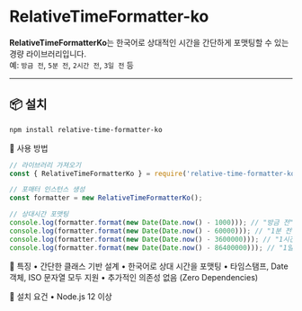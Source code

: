 # RelativeTimeFormatter-ko

**RelativeTimeFormatterKo**는 한국어로 상대적인 시간을 간단하게 포맷팅할 수 있는 경량 라이브러리입니다.  
예: `방금 전`, `5분 전`, `2시간 전`, `3일 전` 등

---

## 📦 설치

```bash
npm install relative-time-formatter-ko
```

🚀 사용 방법

```javascript
// 라이브러리 가져오기
const { RelativeTimeFormatterKo } = require('relative-time-formatter-ko');

// 포매터 인스턴스 생성
const formatter = new RelativeTimeFormatterKo();

// 상대시간 포맷팅
console.log(formatter.format(new Date(Date.now() - 1000))); // "방금 전"
console.log(formatter.format(new Date(Date.now() - 60000))); // "1분 전"
console.log(formatter.format(new Date(Date.now() - 3600000))); // "1시간 전"
console.log(formatter.format(new Date(Date.now() - 86400000))); // "1일 전"
```

📌 특징
• 간단한 클래스 기반 설계
• 한국어로 상대 시간을 포맷팅
• 타임스탬프, Date 객체, ISO 문자열 모두 지원
• 추가적인 의존성 없음 (Zero Dependencies)

🌟 설치 요건
• Node.js 12 이상
